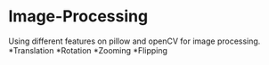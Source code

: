 # Image-Processing

Using different features on pillow and openCV for image processing.
*Translation
*Rotation
*Zooming
*Flipping
